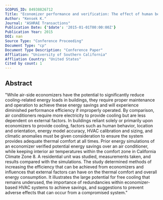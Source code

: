 ```yaml
---
SCOPUS_ID: 84938826712
Title: "Economizer performance and verification: The effect of human behavior on economizer efficiency and thermal comfort in Southern California"
Author: "Kensek K."
Journal: "ASHRAE Transactions"
Publication Date: {'$date': '2015-01-01T00:00:00Z'}
Publication Year: 2015
DOI: nan
Source Type: "Conference Proceeding"
Document Type: "cp"
Document Type Description: "Conference Paper"
Affliation: "University of Southern California"
Affliation Country: "United States"
Cited by count: 1
---
```


## Abstract
"While air-side economizers have the potential to significantly reduce cooling-related energy loads in buildings, they require proper maintenance and operation to achieve these energy savings and will experience diminished performance efficiency if improperly operated. By comparison, air conditioners require more electricity to provide cooling but are less dependent on external factors. In buildings reliant solely or primarily upon economizers to provide cooling, factors such as human behavior, location and orientation, energy model accuracy, HVAC calibration and sizing, and climatic anomalies must be given consideration to ensure the system provides adequate thermal comfort at all times. Prior energy simulations of an economizer verified potential energy savings over an air conditioner, while keeping interior air temperatures within the comfort zone in California Climate Zone 8. A residential unit was studied, measurements taken, and results compared with the simulations. The study determined methods of increasing the efficiency that can be achieved from economizers and influences that external factors can have on the thermal comfort and overall energy consumption. It illustrates the large potential for free cooling that remains underused, the importance of redundancies within economizer-based HVAC systems to achieve savings, and suggestions to prevent adverse effects that can occur from a compromised system."
